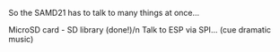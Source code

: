 So the SAMD21 has to talk to many things at once...

MicroSD card - SD library (done!)/n
Talk to ESP via SPI... (cue dramatic music)
